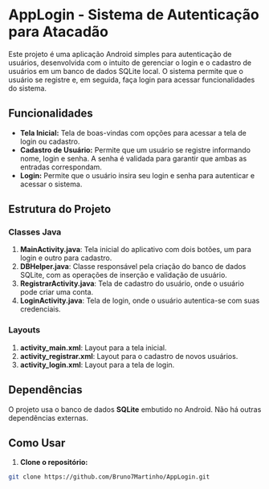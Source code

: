 # AppLogin - Sistema de Autenticação para Atacadão

Este projeto é uma aplicação Android simples para autenticação de usuários, desenvolvida com o intuito de gerenciar o login e o cadastro de usuários em um banco de dados SQLite local. O sistema permite que o usuário se registre e, em seguida, faça login para acessar funcionalidades do sistema.

## Funcionalidades

- **Tela Inicial:** Tela de boas-vindas com opções para acessar a tela de login ou cadastro.
- **Cadastro de Usuário:** Permite que um usuário se registre informando nome, login e senha. A senha é validada para garantir que ambas as entradas correspondam.
- **Login:** Permite que o usuário insira seu login e senha para autenticar e acessar o sistema.

## Estrutura do Projeto

### Classes Java

1. **MainActivity.java**: Tela inicial do aplicativo com dois botões, um para login e outro para cadastro.
2. **DBHelper.java**: Classe responsável pela criação do banco de dados SQLite, com as operações de inserção e validação de usuário.
3. **RegistrarActivity.java**: Tela de cadastro do usuário, onde o usuário pode criar uma conta.
4. **LoginActivity.java**: Tela de login, onde o usuário autentica-se com suas credenciais.

### Layouts

1. **activity_main.xml**: Layout para a tela inicial.
2. **activity_registrar.xml**: Layout para o cadastro de novos usuários.
3. **activity_login.xml**: Layout para a tela de login.

## Dependências

O projeto usa o banco de dados **SQLite** embutido no Android. Não há outras dependências externas.

## Como Usar

1. **Clone o repositório:**

```bash
git clone https://github.com/Bruno7Martinho/AppLogin.git
